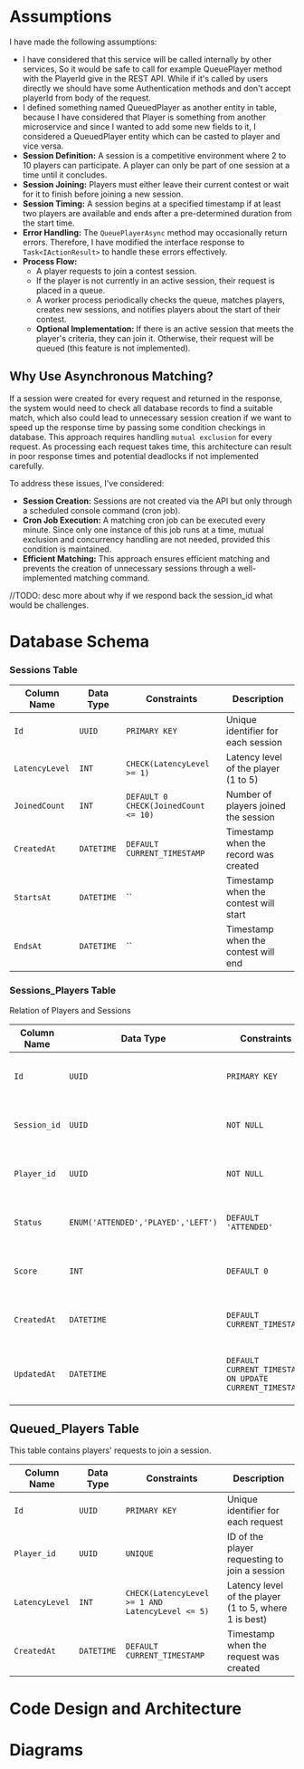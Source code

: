 # Assumptions

I have made the following assumptions:
- I have considered that this service will be called internally by other services, So it would be safe to call for example QueuePlayer method with the PlayerId give in the REST API. While if it's called by users directly we should have some Authentication methods and don't accept playerId from body of the request.
- I defined something named QueuedPlayer as another entity in table, because I have considered that Player is something from another microservice and since I wanted to add some new fields to it, I considered a QueuedPlayer entity which can be casted to player and vice versa.
- **Session Definition:** A session is a competitive environment where 2 to 10 players can participate. A player can only be part of one session at a time until it concludes.
- **Session Joining:** Players must either leave their current contest or wait for it to finish before joining a new session.
- **Session Timing:** A session begins at a specified timestamp if at least two players are available and ends after a pre-determined duration from the start time.
- **Error Handling:** The `QueuePlayerAsync` method may occasionally return errors. Therefore, I have modified the interface response to `Task<IActionResult>` to handle these errors effectively.
- **Process Flow:**
  - A player requests to join a contest session.
  - If the player is not currently in an active session, their request is placed in a queue.
  - A worker process periodically checks the queue, matches players, creates new sessions, and notifies players about the start of their contest.
  - **Optional Implementation:** If there is an active session that meets the player's criteria, they can join it. Otherwise, their request will be queued (this feature is not implemented).

## Why Use Asynchronous Matching?

If a session were created for every request and returned in the response, the system would need to check all database records to find a suitable match, which also could lead to unnecessary session creation if we want to speed up the response time by passing some condition checkings in database. This approach requires handling `mutual exclusion` for every request. As processing each request takes time, this architecture can result in poor response times and potential deadlocks if not implemented carefully.

To address these issues, I've considered:

- **Session Creation:** Sessions are not created via the API but only through a scheduled console command (cron job).
- **Cron Job Execution:** A matching cron job can be executed every minute. Since only one instance of this job runs at a time, mutual exclusion and concurrency handling are not needed, provided this condition is maintained.
- **Efficient Matching:** This approach ensures efficient matching and prevents the creation of unnecessary sessions through a well-implemented matching command.

//TODO: desc more about why if we respond back the session_id what would be challenges.
# Database Schema
### Sessions Table

| Column Name   | Data Type    | Constraints           | Description                     |
|---------------|--------------|-----------------------|---------------------------------|
| `Id`          | `UUID`       | `PRIMARY KEY`         | Unique identifier for each session |
| `LatencyLevel`  | `INT`        | `CHECK(LatencyLevel >= 1)` | Latency level of the player (1 to 5) |
| `JoinedCount`  | `INT`        | `DEFAULT 0 CHECK(JoinedCount <= 10)` | Number of players joined the session |
| `CreatedAt`   | `DATETIME`   | `DEFAULT CURRENT_TIMESTAMP` | Timestamp when the record was created |
| `StartsAt`   | `DATETIME`   | `` | Timestamp when the contest will start |
| `EndsAt`   | `DATETIME`   | `` | Timestamp when the contest will end |

### Sessions_Players Table
Relation of Players and Sessions

| Column Name  | Data Type                     | Constraints                                 | Description                                   |
|--------------|-------------------------------|---------------------------------------------|-----------------------------------------------|
| `Id`         | `UUID`                        | `PRIMARY KEY`                               | Unique identifier for each session            |
| `Session_id` | `UUID`                        | `NOT NULL`                                  | ID of the session the player is attending     |
| `Player_id`  | `UUID`                        | `NOT NULL`                                  | ID of the player attending the session        |
| `Status`     | `ENUM('ATTENDED','PLAYED','LEFT')` | `DEFAULT 'ATTENDED'`                         | Status of the player in the session           |
| `Score`      | `INT`                         | `DEFAULT 0`                                 | Score of the player in the contest            |
| `CreatedAt`  | `DATETIME`                    | `DEFAULT CURRENT_TIMESTAMP`                 | Timestamp when the record was created         |
| `UpdatedAt`  | `DATETIME`                    | `DEFAULT CURRENT_TIMESTAMP ON UPDATE CURRENT_TIMESTAMP` | Timestamp when the record was last updated    |

## Queued_Players Table

This table contains players' requests to join a session.

| Column Name   | Data Type  | Constraints                             | Description                                             |
|---------------|------------|-----------------------------------------|---------------------------------------------------------|
| `Id`          | `UUID`     | `PRIMARY KEY`                           | Unique identifier for each request                      |
| `Player_id`   | `UUID`     | `UNIQUE`                                | ID of the player requesting to join a session           |
| `LatencyLevel`| `INT`      | `CHECK(LatencyLevel >= 1 AND LatencyLevel <= 5)` | Latency level of the player (1 to 5, where 1 is best)   |
| `CreatedAt`   | `DATETIME` | `DEFAULT CURRENT_TIMESTAMP`             | Timestamp when the request was created                  |


# Code Design and Architecture

# Diagrams